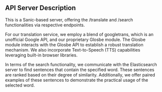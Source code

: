 ## API Server Description

This is a Sanic-based server, offering the /translate and /search functionalities via respective endpoints.

For our translation service, we employ a blend of googletrans, which is an unofficial Google API, and our proprietary Glosbe module. The Glosbe module interacts with the Glosbe API to establish a robust translation mechanism. We also incorporate Text-to-Speech (TTS) capabilities leveraging built-in browser libraries.

In terms of the search functionality, we communicate with the Elasticsearch server to find sentences that contain the specified word. These sentences are ranked based on their degree of similarity. Additionally, we offer paired examples of these sentences to demonstrate the practical usage of the selected word.
